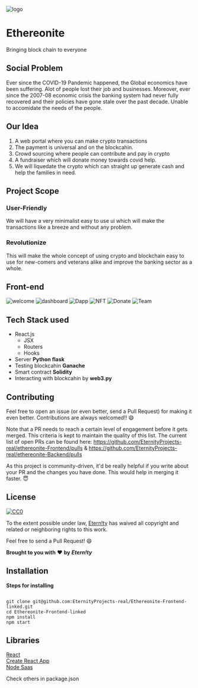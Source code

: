 ![logo](https://i.ibb.co/MnCwDJT/logofull.png)

# Ethereonite

Bringing block chain to everyone

## Social Problem

Ever since the COVID-19 Pandemic happened, the Global economics have been suffering.  Alot of people lost their job and businesses. Moreover,  ever since the 2007-08 economic crisis the banking system had never fully recovered and their policies have gone stale over the past decade. Unable to accomidate the needs of the people.

## Our Idea


1. A web portal where you can make crypto transactions          
2. The payment is universal and on the blockcahin. 
3. Crowd sourcing where people  can contribute and pay in crypto
4. A fundraiser which will donate money towards covid help.
5. We will liquedate the crypto which can straight up generate cash and help the families in need.


## Project Scope
### User-Friendly
We will have a very minimalist easy to use ui which will make the transactions like a breeze and without any problem.
### Revolutionize
This will make the whole concept of using crypto and blockchain easy to use for new-comers and veterans alike and improve the banking sector as a whole.

## Front-end
<img src="https://i.ibb.co/Wyb8qf9/welcome.png" alt="welcome" border="0">
<img src="https://i.ibb.co/K2dZBGT/dashboard.png" alt="dashboard" border="0">
<img src="https://i.ibb.co/KVXC16j/Dapp.png" alt="Dapp" border="0">
<img src="https://i.ibb.co/nRhZQfr/NFT.png" alt="NFT" border="0">
<img src="https://i.ibb.co/LkcMpnn/Donate.png" alt="Donate" border="0">
<img src="https://i.ibb.co/cYkhvsw/Team.png" alt="Team" border="0">



## Tech Stack used
* React.js
  - JSX
  - Routers
  - Hooks
* Server <b>Python flask</b>
* Testing blockcahin <b>Ganache</b>
* Smart contract <b>Solidity</b>
* Interacting with blockcahin by <b>web3.py</b>

## Contributing

Feel free to open an issue (or even better, send a Pull Request) for making it even better. Contributions are always welcomed!! 😄

Note that a PR needs to reach a certain level of engagement before it gets merged. This criteria is kept to maintain the quality of this list. The current list of open PRs can be found here: https://github.com/EternityProjects-real/ethereonite-Frontend/pulls & https://github.com/EternityProjects-real/ethereonite-Backend/pulls

As this project is community-driven, it'd be really helpful if you write about your PR and the changes you have done. This would help in merging it faster. 😇



## License

[![CC0](http://mirrors.creativecommons.org/presskit/buttons/88x31/svg/cc-zero.svg)](https://creativecommons.org/publicdomain/zero/1.0/)

To the extent possible under law, [Etern!ty](https://github.com/EternityProjects-real/Ethereonite-Frontend-linked) has waived all copyright and related or neighboring rights to this work.

Feel free to send a Pull Request! 😄

**Brought to you with** ❤️ **by** ***Etern!ty***

## Installation
**Steps for installing**
```

git clone git@github.com:EternityProjects-real/Ethereonite-Frontend-linked.git
cd Ethereonite-Frontend-linked
npm install 
npm start

```


## Libraries
[React](https://reactjs.org//) <br>
[Create React App](https://create-react-app.dev/) <br>
[Node Saas](https://github.com/sass/node-sass)<br>

Check others in package.json